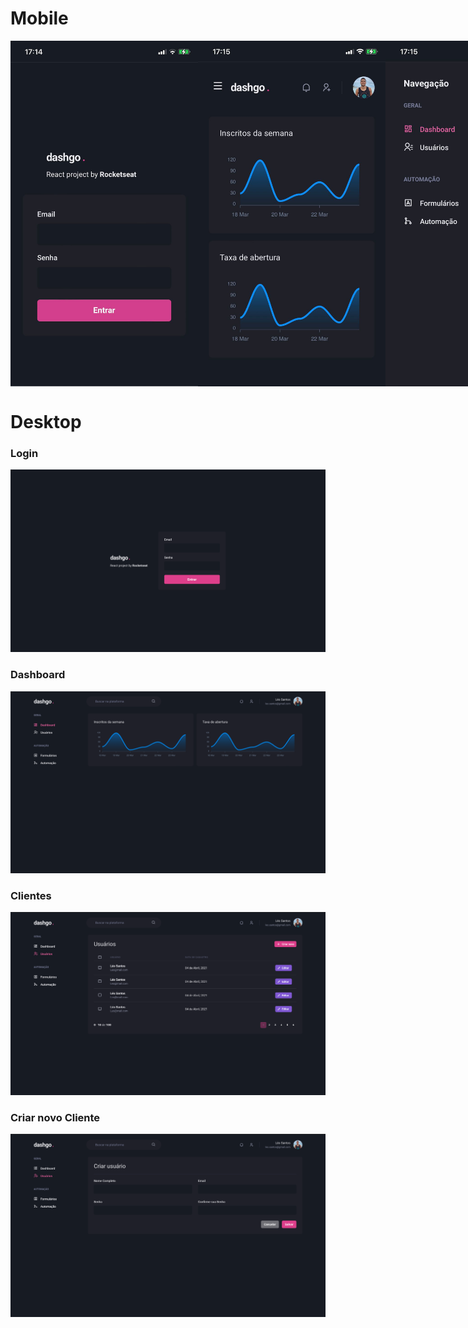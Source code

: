 # Mobile

<div style="display: flex">
  <img src="https://github.com/leowevertonsantos/ignite-chakra.ui/blob/main/public/img/prints/SignIn-mobile.jpeg" width="300">
  <img src="https://github.com/leowevertonsantos/ignite-chakra.ui/blob/main/public/img/prints/Dashboard-mobile.jpeg?raw=true" width="300">
  <img src="https://github.com/leowevertonsantos/ignite-chakra.ui/blob/main/public/img/prints/Menu-mobile.jpeg?raw=true" width="300">
  <img src="https://github.com/leowevertonsantos/ignite-chakra.ui/blob/main/public/img/prints/Clients-mobile.jpeg?raw=true" width="300">
  <img src="https://github.com/leowevertonsantos/ignite-chakra.ui/blob/main/public/img/prints/CreateClient-mobile.jpeg?raw=true" width="300">
</div>



# Desktop


### Login
<img src="https://github.com/leowevertonsantos/ignite-chakra.ui/blob/main/public/img/prints/SignIn.png?raw=true"  minWidth="340">

### Dashboard
<img src="https://github.com/leowevertonsantos/ignite-chakra.ui/blob/main/public/img/prints/Dashboard.png?raw=true" minWidth="340">

### Clientes
<img src="https://github.com/leowevertonsantos/ignite-chakra.ui/blob/main/public/img/prints/Clients.png?raw=true" minWidth="340">

### Criar novo Cliente
<img src="https://github.com/leowevertonsantos/ignite-chakra.ui/blob/main/public/img/prints/CreatClient.png?raw=true" minWidth="340">

